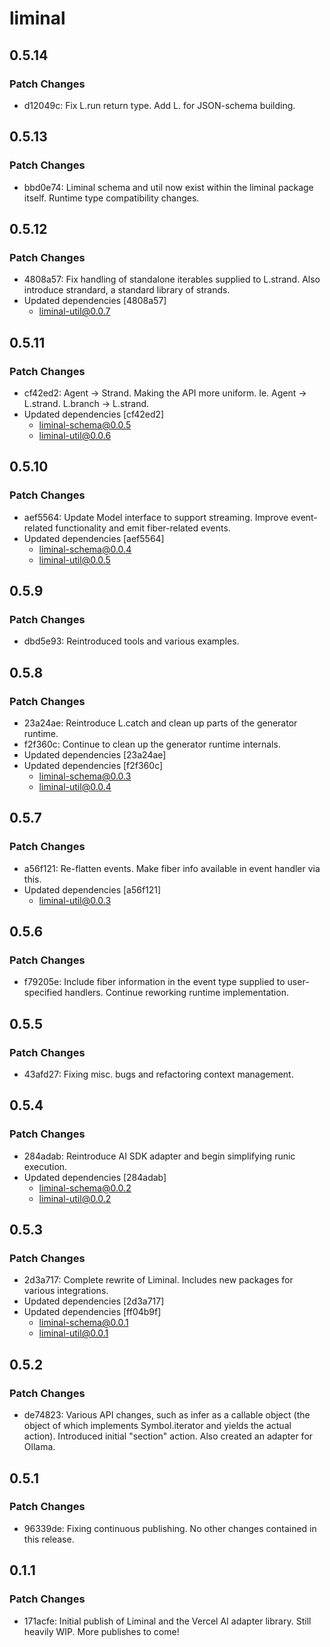 # liminal

## 0.5.14

### Patch Changes

- d12049c: Fix L.run return type. Add L.<type> for JSON-schema building.

## 0.5.13

### Patch Changes

- bbd0e74: Liminal schema and util now exist within the liminal package itself. Runtime type compatibility changes.

## 0.5.12

### Patch Changes

- 4808a57: Fix handling of standalone iterables supplied to L.strand. Also introduce strandard, a standard library of strands.
- Updated dependencies [4808a57]
  - liminal-util@0.0.7

## 0.5.11

### Patch Changes

- cf42ed2: Agent -> Strand. Making the API more uniform. Ie. Agent -> L.strand. L.branch -> L.strand.
- Updated dependencies [cf42ed2]
  - liminal-schema@0.0.5
  - liminal-util@0.0.6

## 0.5.10

### Patch Changes

- aef5564: Update Model interface to support streaming. Improve event-related functionality and emit fiber-related events.
- Updated dependencies [aef5564]
  - liminal-schema@0.0.4
  - liminal-util@0.0.5

## 0.5.9

### Patch Changes

- dbd5e93: Reintroduced tools and various examples.

## 0.5.8

### Patch Changes

- 23a24ae: Reintroduce L.catch and clean up parts of the generator runtime.
- f2f360c: Continue to clean up the generator runtime internals.
- Updated dependencies [23a24ae]
- Updated dependencies [f2f360c]
  - liminal-schema@0.0.3
  - liminal-util@0.0.4

## 0.5.7

### Patch Changes

- a56f121: Re-flatten events. Make fiber info available in event handler via this.
- Updated dependencies [a56f121]
  - liminal-util@0.0.3

## 0.5.6

### Patch Changes

- f79205e: Include fiber information in the event type supplied to user-specified handlers. Continue reworking runtime implementation.

## 0.5.5

### Patch Changes

- 43afd27: Fixing misc. bugs and refactoring context management.

## 0.5.4

### Patch Changes

- 284adab: Reintroduce AI SDK adapter and begin simplifying runic execution.
- Updated dependencies [284adab]
  - liminal-schema@0.0.2
  - liminal-util@0.0.2

## 0.5.3

### Patch Changes

- 2d3a717: Complete rewrite of Liminal. Includes new packages for various integrations.
- Updated dependencies [2d3a717]
- Updated dependencies [ff04b9f]
  - liminal-schema@0.0.1
  - liminal-util@0.0.1

## 0.5.2

### Patch Changes

- de74823: Various API changes, such as infer as a callable object (the object of which implements Symbol.iterator and yields the actual action). Introduced initial "section" action. Also created an adapter for Ollama.

## 0.5.1

### Patch Changes

- 96339de: Fixing continuous publishing. No other changes contained in this release.

## 0.1.1

### Patch Changes

- 171acfe: Initial publish of Liminal and the Vercel AI adapter library. Still heavily WIP.
  More publishes to come!
